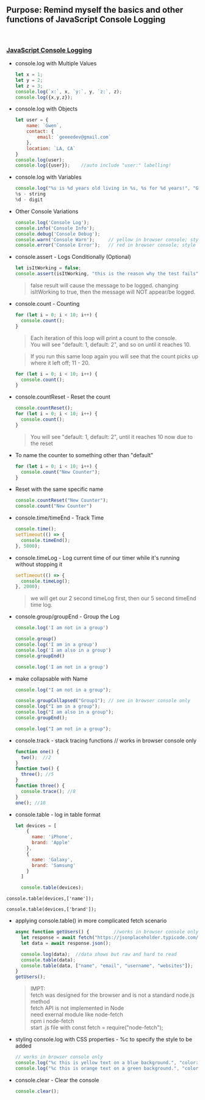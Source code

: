 ## Purpose: Remind myself the basics and other functions of JavaScript Console Logging
&nbsp; <non-breaking-space>
    

### [JavaScript Console Logging](https://www.freecodecamp.org/news/javascript-console-log-example-how-to-print-to-the-console-in-js/)
- console.log with Multiple Values
  ```js
  let x = 1;
  let y = 2;
  let z = 3;
  console.log(`x:`, x, `y:`, y, `z:`, z);
  console.log({x,y,z});
  ```

- console.log with Objects
  ```js
  let user = {
      name: `Gwen`,
      contact: {
          email: `geeeedev@gmail.com`
      },
      location: `LA, CA`
  }
  console.log(user);
  console.log({user});    //auto include "user:" labelling!
  ```

- console.log with Variables
  ```js
  console.log("%s is %d years old living in %s, %s for %d years!", "Gwen","100","LA",'CA', 24);
  %s - string
  %d - digit
  ```

- Other Console Variations
  ```js
  console.log('Console Log');
  console.info('Console Info');
  console.debug('Console Debug');
  console.warn('Console Warn');     // yellow in browser console; style depends on browser
  console.error('Console Error');   // red in browser console; style depends on browser
  ```

- console.assert - Logs Conditionally (Optional)
  ```js
  let isItWorking = false;
  console.assert(isItWorking, "this is the reason why the test fails")
  ```
  > false result will cause the message to be logged.
  > changing isItWorking to true, then the message will NOT appear/be logged.

- console.count - Counting
  ```js
  for (let i = 0; i < 10; i++) {
    console.count();
  }
  ```

  > Each iteration of this loop will print a count to the console.  
You will see "default: 1, default: 2", and so on until it reaches 10.

  > If you run this same loop again you will see that the count picks up where it left off; 11 - 20.
  ```js
  for (let i = 0; i < 10; i++) {
    console.count();
  }
  ```

- console.countReset - Reset the count
  ```js
  console.countReset();
  for (let i = 0; i < 10; i++) {
    console.count();
  }
  ```
  > You will see "default: 1, default: 2", until it reaches 10 now due to the reset


- To name the counter to something other than "default"
  ```js
  for (let i = 0; i < 10; i++) {
    console.count("New Counter");
  }
  ```

- Reset with the same specific name
  ```js
  console.countReset("New Counter");
  console.count("New Counter")
  ```

- console.time/timeEnd - Track Time
  ```js
  console.time();
  setTimeout(() => {
    console.timeEnd();
  }, 5000);
  ```


- console.timeLog - Log current time of our timer while it's running without stopping it
  ```js
  setTimeout(() => {
    console.timeLog();
  }, 2000);
  ```
  > we will get our 2 second timeLog first, then our 5 second timeEnd time log.


- console.group/groupEnd - Group the Log
  ```js
  console.log('I am not in a group')

  console.group()
  console.log('I am in a group')
  console.log('I am also in a group')
  console.groupEnd()

  console.log('I am not in a group')
  ```

- make collapsable with Name
  ```js
  console.log("I am not in a group");

  console.groupCollapsed("Group1"); // see in browser console only
  console.log("I am in a group");
  console.log("I am also in a group");
  console.groupEnd();

  console.log("I am not in a group");
  ```

- console.track - stack tracing functions // works in browser console only
  ```js
  function one() {
    two();  //2
  }
  function two() {
    three(); //5
  }
  function three() {
    console.trace(); //8
  }
  one(); //10
  ```

- console.table - log in table format
  ```js
  let devices = [
      {
        name: 'iPhone',
        brand: 'Apple'
      },
      {
        name: 'Galaxy',
        brand: 'Samsung'
      }
    ]

    console.table(devices);
  ```
<!-- 
┌─────────┬──────────┬───────────┐
│ (index) │   name   │   brand   │
├─────────┼──────────┼───────────┤
│    0    │ 'iPhone' │  'Apple'  │
│    1    │ 'Galaxy' │ 'Samsung' │
└─────────┴──────────┴───────────┘
 -->

`console.table(devices,['name']);`
<!-- 
┌─────────┬──────────┐
│ (index) │   name   │
├─────────┼──────────┤
│    0    │ 'iPhone' │
│    1    │ 'Galaxy' │
└─────────┴──────────┘
 -->

`console.table(devices,['brand']);`
<!-- 
┌─────────┬───────────┐
│ (index) │   brand   │
├─────────┼───────────┤
│    0    │  'Apple'  │
│    1    │ 'Samsung' │
└─────────┴───────────┘
 -->

- applying console.table() in more complicated fetch scenario
  ```js
  async function getUsers() {         //works in browser console only
    let response = await fetch("https://jsonplaceholder.typicode.com/users");
    let data = await response.json();

    console.log(data);  //data shows but raw and hard to read
    console.table(data);
    console.table(data, ["name", "email", "username", "websites"]);
  }
  getUsers();
  ```

  > IMPT:  
fetch was designed for the browser and is not a standard node.js method  
fetch API is not implemented in Node  
need exernal module like node-fetch  
npm i node-fetch  
start .js file with const fetch = require("node-fetch");  

- styling console.log with CSS properties - %c to specify the style to be added
  ```js
  // works in browser console only
  console.log("%c this is yellow text on a blue background.", "color: yellow; background-color: blue");
  console.log("%c this is orange text on a green background.", "color: orange; background-color: green");
  ```

- console.clear - Clear the console
  ```js
  console.clear();
  ```

